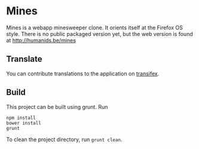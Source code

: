 Mines
=====
Mines is a webapp minesweeper clone. It orients itself at the Firefox OS style. There is no public packaged version yet, but the web version is found at http://humanids.be/mines

Translate
---------
You can contribute translations to the application on [transifex](http://transifex.com/projects/p/mines).

Build
-----
This project can be built using grunt. Run
```
npm install
bower install
grunt
```

To clean the project directory, run `grunt clean`.

